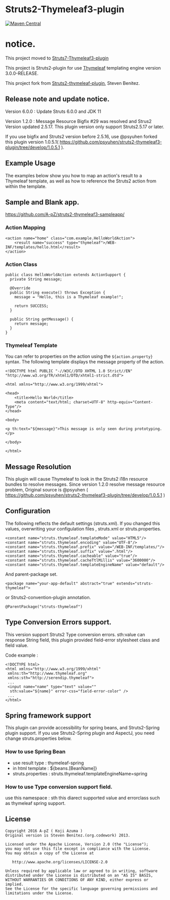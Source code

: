 # Struts2-Thymeleaf3-plugin

[![Maven Central](https://maven-badges.herokuapp.com/maven-central/com.github.a-pz/struts2-thymeleaf3-plugin/badge.png?style=plastic)](https://search.maven.org/#search%7Cga%7C1%7Ca%3A%22struts2-thymeleaf3-plugin%22)

# notice.

This project moved to [Struts7-Thymeleaf3-plugin](https://github.com/A-pZ/struts7-thymeleaf3-plugin)

This project is Struts2-plugin for use [Thymeleaf](http://www.thymeleaf.org) templating engine version 3.0.0-RELEASE.

This project fork from [Struts2-thymeleaf-plugin](https://github.com/codework/struts2-thymeleaf-plugin), Steven Benitez.

## Release note and update notice.

Version 6.0.0 : Update Struts 6.0.0 and JDK 11

Version 1.2.0 : Message Resource Bigfix #29 was resolved and Strus2 Version updated 2.5.17. This plugin version only support Struts2.5.17 or later.

If you use bigfix and Struts2 version before 2.5.16, use @psyuhen forked this plugin version 1.0.5.1( https://github.com/psyuhen/struts2-thymeleaf3-plugin/tree/develop/1.0.5.1 ).

## Example Usage

The examples below show you how to map an action's result to a Thymeleaf
template, as well as how to reference the Struts2 action from within the template.

## Sample and Blank app.

https://github.com/A-pZ/struts2-thymeleaf3-sampleapp/

### Action Mapping

    <action name="home" class="com.example.HelloWorldAction">
        <result name="success" type="thymeleaf">/WEB-INF/templates/hello.html</result>
    </action>

### Action Class

    public class HelloWorldAction extends ActionSupport {
      private String message;

      @Override
      public String execute() throws Exception {
        message = "Hello, this is a Thymeleaf example!";

        return SUCCESS;
      }

      public String getMessage() {
        return message;
      }
    }

### Thymeleaf Template

You can refer to properties on the action using the `${action.property}` syntax.
The following template displays the message property of the action.

    <!DOCTYPE html PUBLIC "-//W3C//DTD XHTML 1.0 Strict//EN" "http://www.w3.org/TR/xhtml1/DTD/xhtml1-strict.dtd">

    <html xmlns="http://www.w3.org/1999/xhtml">

    <head>
        <title>Hello World</title>
        <meta content="text/html; charset=UTF-8" http-equiv="Content-Type"/>
    </head>

    <body>

    <p th:text="${message}">This message is only seen during prototyping.</p>

    </body>

    </html>

## Message Resolution

This plugin will cause Thymeleaf to look in the Struts2 i18n resource bundles to resolve messages.
Since version 1.2.0 resolve message resource problem, Original source is @psyuhen ( https://github.com/psyuhen/struts2-thymeleaf3-plugin/tree/develop/1.0.5.1 )

## Configuration

The following reflects the default settings (struts.xml).
If you changed this values, overwriting your configulation files , struts.xml or struts.properties.

    <constant name="struts.thymeleaf.templateMode" value="HTML5"/>
    <constant name="struts.thymeleaf.encoding" value="UTF-8"/>
    <constant name="struts.thymeleaf.prefix" value="/WEB-INF/templates/"/>
    <constant name="struts.thymeleaf.suffix" value=".html"/>
    <constant name="struts.thymeleaf.cacheable" value="true"/>
    <constant name="struts.thymeleaf.cacheTtlMillis" value="3600000"/>
    <constant name="struts.thymeleaf.templateEngineName" value="default"/>

And parent-package set.

    <package name="your-app-default" abstract="true" extends="struts-thymeleaf">

or Struts2-convention-plugin annotation.

    @ParentPackage("struts-thymeleaf")

## Type Conversion Errors support.

This version support Struts2 Type conversion errors.
sth:value can response String field, this plugin provided field-error stylesheet class and field value.

Code example :

    <!DOCTYPE html>
    <html xmlns="http://www.w3.org/1999/xhtml"
     xmlns:th="http://www.thymeleaf.org"
     xmlns:sth="http://serendip.thymeleaf">
     ...
     <input name="name" type="text" value=""
      sth:value="${name}" error-css="field-error-color" />
     ...
    </html>

## Spring framework support

This plugin can provide accessibility for spring beans, and Struts2-Spring plugin support.
If you use Struts2-Spring plugin and AspectJ, you need change struts.properties below.

### How to use Spring Bean

* use result type : thymeleaf-spring
* in html template : ${beans.[BeanName]}
* struts.properties : struts.thymeleaf.templateEngineName=spring

### How to use Type conversion support field.

use this namespace : sth
this diarect supported value and errorclass such as thymeleaf spring support.


## License

    Copyright 2016 A-pZ ( Koji Azuma )
    Original version is Steven Benitez.(org.codework) 2013.

    Licensed under the Apache License, Version 2.0 (the "License");
    you may not use this file except in compliance with the License.
    You may obtain a copy of the License at

       http://www.apache.org/licenses/LICENSE-2.0

    Unless required by applicable law or agreed to in writing, software
    distributed under the License is distributed on an "AS IS" BASIS,
    WITHOUT WARRANTIES OR CONDITIONS OF ANY KIND, either express or implied.
    See the License for the specific language governing permissions and
    limitations under the License.

